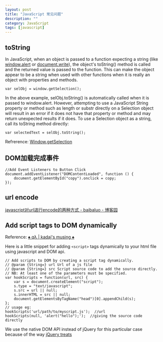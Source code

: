 ```yaml
---
layout: post
title: "JavaScript 常见问题"
description: ""
category: JavaScript
tags: [javascript]
--- 
```

## toString

In JavaScript, when an object is passed to a function expecting a string (like [window.alert](https://developer.mozilla.org/en-US/docs/Web/API/window.alert) or [document.write](https://developer.mozilla.org/en-US/docs/Web/API/document.write)), the object's toString() method is called and the returned value is passed to the function. This can make the object appear to be a string when used with other functions when it is really an object with properties and methods.

    var selObj = window.getSelection(); 

In the above example, selObj.toString() is automatically called when it is passed to window.alert. However, attempting to use a JavaScript String property or method such as length or substr directly on a Selection object will result in an error if it does not have that property or method and may return unexpected results if it does. To use a Selection object as a string, call its toString method directly:

    var selectedText = selObj.toString();


Refrerence: [Window.getSelection](https://developer.mozilla.org/en-US/docs/Web/API/Window.getSelection)

## DOM加载完成事件

    //Add Event Listeners to Button Click
    document.addEventListener("DOMContentLoaded", function () {
        document.getElementById("copy").onclick = copy;
    });


## url encode

[javascript对url进行encode的两种方式 - baibaluo - 博客园](http://www.cnblogs.com/baibaluo/archive/2011/03/03/2071250.html)

## Add script tags to DOM dynamically

Reference: [♠ qλ | kadaj's musing ♠](http://www.qlambda.com/2012/01/add-script-tags-to-dom-dynamically.html)

Here is a little snippet for adding `<script>` tags dynamically to your html file using javascript and DOM api.  

    // Add scripts to DOM by creating a script tag dynamically.
    // @param {String=} url Url of a js file
    // @param {String=} src Script source code to add the source directly.
    // NB: At least one of the parameters must be specified.
    var hookScripts = function(url, src) {
        var s = document.createElement("script");
        s.type = "text/javascript";
        s.src = url || null;
        s.innerHTML = src || null;
        document.getElementsByTagName("head")[0].appendChild(s);
    };
    // usage eg:
    hookScripts('url/path/to/myscript.js');  //url
    hookScripts(null, 'alert("hello");');  //giving the source code directly

We use the native DOM API instead of jQuery for this particular case because of the way [jQuery treats <script> tags](http://api.jquery.com/append/#comment-67912032). jQuery inserts script to DOM, then evaluates the script separately and then it removes the tag from the DOM. So you won't see the script tag, but the script will get executed.

## How can I check whether a variable is defined in JavaScript

    if (typeof variable === 'undefined') {
        // variable is undefined
    }

## arguments

- [JavaScript里function函数实现可变参数(多态）](http://www.oschina.net/question/54100_15938)